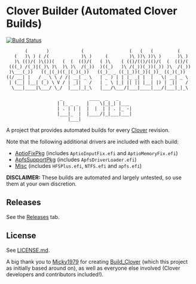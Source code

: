 # Clover Builder (Automated Clover Builds)

[![Build Status](https://www.bitrise.io/app/d99a8cc679de9944/status.svg?token=4iYU6RsLSXBRMno3j3GnJg&branch=master)](https://www.bitrise.io/app/d99a8cc679de9944)

```text
       (       )            (                 (   (   (         (
   (   )\ ) ( /(            )\ )     (        )\ ))\ ))\ )      )\ )
   )\ (()/( )\())(   (  (  (()/(   ( )\    ( (()/(()/(()/(  (  (()/(
 (((_) /(_)|(_)\ )\  )\ )\  /(_))  )((_)   )\ /(_))(_))(_)) )\  /(_))
 )\___(_))   ((_|(_)((_|(_)(_))   ((_)_ _ ((_|_))(_))(_))_ ((_)(_))
((/ __| |   / _ \ \ / /| __| _ \   | _ ) | | |_ _| |  |   \| __| _ \
 | (__| |__| (_) \ V / | _||   /   | _ \ |_| || || |__| |) | _||   /
  \___|____|\___/ \_/  |___|_|_\   |___/\___/|___|____|___/|___|_|_\

                    _          ____  _   _
                   | |_ _ _   |    \|_|_| |___
                   | . | | |  |  |  | | . |_ -|
                   |___|_  |  |____/|_|___|___|
                       |___|
```

A project that provides automated builds for every [Clover](https://clover-wiki.zetam.org) revision.

Note that the following additional drivers are included with each build:

- [AptioFixPkg](https://github.com/vit9696/AptioFixPkg) (includes `AptioInputFix.efi` and `AptioMemoryFix.efi`)
- [ApfsSupportPkg](https://github.com/acidanthera/ApfsSupportPkg) (includes `ApfsDriverLoader.efi`)
- [Misc](https://github.com/Micky1979/Build_Clover/tree/work/Files) (includes `HFSPlus.efi`, `NTFS.efi` and `apfs.efi`)

**DISCLAIMER:** These builds are automated and largely untested, so use them at your own discretion.

## Releases

See the [Releases](https://github.com/Dids/clover-builder/releases) tab.

## License

See [LICENSE.md](LICENSE.md).

A big thank you to [Micky1979](https://github.com/Micky1979) for creating [Build_Clover](https://github.com/Micky1979/Build_Clover) (which this project as initially based around on), as well as everyone else involved (Clover developers and contributors included!).
